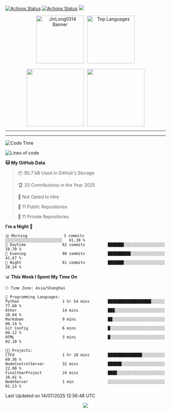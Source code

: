 [![Actions Status](https://github.com/JinLong0314/JinLong0314/workflows/wakatime-stats/badge.svg)](https://github.com/JinLong0314/JinLong0314/actions)
[![Actions Status](https://github.com/JinLong0314/JinLong0314/workflows/update-gh-activity-new/badge.svg)](https://github.com/JinLong0314/JinLong0314/actions)
![](https://visitor-badge-deno.deno.dev/JinLong0314.JinLong0314.svg)
<br>
 
<div align="center" style="display: flex; justify-content: center; align-items: center; gap: 10px;">
  <img src="https://socialify.git.ci/JinLong0314/JinLong0314/image?custom_language=Python&font=Inter&language=1&name=1&pattern=Plus" alt="JinLong0314 Banner" height="150"/>
  <img src="https://github-readme-stats.vercel.app/api/top-langs/?username=JinLong0314&hide_border=true" alt="Top Languages" height="150"/>
</div>

<br>

<div align="center" style="display: flex; justify-content: center; align-items: center; gap: 10px;">
  <img src="https://spotify-github-profile.kittinanx.com/api/view?uid=31afscsa66thkz2rxnganseg5i3a&cover_image=true&theme=default&show_offline=false&background_color=121212&interchange=true&bar_color=53b14f&bar_color_cover=true"  height="180"/>
  <img src="https://spotify-recently-played-readme.vercel.app/api?user=31afscsa66thkz2rxnganseg5i3a&count=5&width=600" height="180"/>
</div>


---

<!--START_SECTION:activity-->

<!--END_SECTION:activity-->

---

<!--START_SECTION:waka-->
![Code Time](http://img.shields.io/badge/Code%20Time-14%20hrs%2047%20mins-blue)

![Lines of code](https://img.shields.io/badge/From%20Hello%20World%20I%27ve%20Written-69.7%20thousand%20lines%20of%20code-blue)

**🐱 My GitHub Data** 

> 📦 90.7 kB Used in GitHub's Storage 
 > 
> 🏆 33 Contributions in the Year 2025
 > 
> 🚫 Not Opted to Hire
 > 
> 📜 11 Public Repositories 
 > 
> 🔑 11 Private Repositories 
 > 
**I'm a Night 🦉** 

```text
🌞 Morning                3 commits           ░░░░░░░░░░░░░░░░░░░░░░░░░   01.39 % 
🌆 Daytime                62 commits          ███████░░░░░░░░░░░░░░░░░░   28.70 % 
🌃 Evening                90 commits          ██████████░░░░░░░░░░░░░░░   41.67 % 
🌙 Night                  61 commits          ███████░░░░░░░░░░░░░░░░░░   28.24 % 
```


📊 **This Week I Spent My Time On** 

```text
🕑︎ Time Zone: Asia/Shanghai

💬 Programming Languages: 
Python                   1 hr 54 mins        ███████████████████░░░░░░   77.60 % 
Other                    14 mins             ███░░░░░░░░░░░░░░░░░░░░░░   10.04 % 
Markdown                 9 mins              ██░░░░░░░░░░░░░░░░░░░░░░░   06.14 % 
Git Config               6 mins              █░░░░░░░░░░░░░░░░░░░░░░░░   04.12 % 
HTML                     3 mins              █░░░░░░░░░░░░░░░░░░░░░░░░   02.10 % 

🐱‍💻 Projects: 
CTFd                     1 hr 28 mins        ███████████████░░░░░░░░░░   60.36 % 
NodeControlServer        32 mins             ██████░░░░░░░░░░░░░░░░░░░   22.00 % 
FinalYearProject         24 mins             ████░░░░░░░░░░░░░░░░░░░░░   16.41 % 
NodeServer               1 min               ░░░░░░░░░░░░░░░░░░░░░░░░░   01.23 % 
```


 Last Updated on 14/07/2025 12:56:48 UTC
<!--END_SECTION:waka-->



<p align="center">
  <img src="https://capsule-render.vercel.app/api?type=waving&color=gradient&height=60&section=footer"/>
</p>
